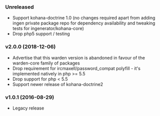 ### Unreleased

* Support kohana-doctrine 1.0 (no changes required apart from adding ingen private package repo for dependency
  availability and tweaking tests for ingenerator/kohana-core)
* Drop php5 support / testing

### v2.0.0 (2018-12-06)

* Advertise that this warden version is abandoned in favour of the warden-core family of packages
* Drop requirement for ircmaxell/password_compat polyfill - it's implemented natively in php >= 5.5
* Drop support for php < 5.5
* Support newer release of kohana-doctrine2

### v1.0.1 (2016-08-29)

* Legacy release
